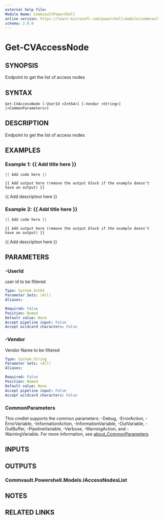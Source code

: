 ```yaml
---
external help file:
Module Name: CommvaultPowerShell
online version: https://learn.microsoft.com/powershell/module/commvaultpowershell/get-cvaccessnode
schema: 2.0.0
---
```


# Get-CVAccessNode

## SYNOPSIS
Endpoint to get the list of access nodes

## SYNTAX

```
Get-CVAccessNode [-UserId <Int64>] [-Vendor <String>] [<CommonParameters>]
```

## DESCRIPTION
Endpoint to get the list of access nodes

## EXAMPLES

### Example 1: {{ Add title here }}
```powershell
{{ Add code here }}
```

```output
{{ Add output here (remove the output block if the example doesn't have an output) }}
```

{{ Add description here }}

### Example 2: {{ Add title here }}
```powershell
{{ Add code here }}
```

```output
{{ Add output here (remove the output block if the example doesn't have an output) }}
```

{{ Add description here }}

## PARAMETERS

### -UserId
user id to be filtered

```yaml
Type: System.Int64
Parameter Sets: (All)
Aliases:

Required: False
Position: Named
Default value: None
Accept pipeline input: False
Accept wildcard characters: False
```

### -Vendor
Vendor Name to be filtered

```yaml
Type: System.String
Parameter Sets: (All)
Aliases:

Required: False
Position: Named
Default value: None
Accept pipeline input: False
Accept wildcard characters: False
```

### CommonParameters
This cmdlet supports the common parameters: -Debug, -ErrorAction, -ErrorVariable, -InformationAction, -InformationVariable, -OutVariable, -OutBuffer, -PipelineVariable, -Verbose, -WarningAction, and -WarningVariable. For more information, see [about_CommonParameters](http://go.microsoft.com/fwlink/?LinkID=113216).

## INPUTS

## OUTPUTS

### Commvault.Powershell.Models.IAccessNodesList

## NOTES

## RELATED LINKS

